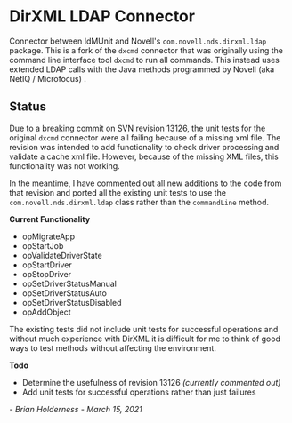 # DirXML LDAP Connector

Connector between IdMUnit and Novell's `com.novell.nds.dirxml.ldap` package. This is a fork of the `dxcmd` connector that was originally using the command line interface tool `dxcmd` to run all commands. This instead uses extended LDAP calls with the Java methods programmed by Novell (aka NetIQ / Microfocus) .

## Status

Due to a breaking commit on SVN revision 13126, the unit tests for the original `dxcmd` connector were all failing because of a missing xml file. The revision was intended to add functionality to check driver processing and validate a cache xml file. However, because of the missing XML files, this functionality was not working.

In the meantime, I have commented out all new additions to the code from that revision and ported all the existing unit tests to use the `com.novell.nds.dirxml.ldap` class rather than the `commandLine` method.

**Current Functionality**
- opMigrateApp
- opStartJob
- opValidateDriverState
- opStartDriver
- opStopDriver
- opSetDriverStatusManual
- opSetDriverStatusAuto
- opSetDriverStatusDisabled
- opAddObject

The existing tests did not include unit tests for successful operations and without much experience with DirXML it is difficult for me to think of good ways to test methods without affecting the environment.

**Todo**
- Determine the usefulness of revision 13126 *(currently commented out)*
- Add unit tests for successful operations rather than just failures
  
\- *Brian Holderness - March 15, 2021*
